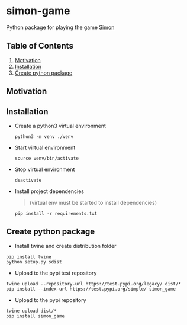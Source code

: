 # simon-game

Python package for playing the game [Simon](https://en.wikipedia.org/wiki/Simon_(game))

## Table of Contents
1. [Motivation](#motivation)
2. [Installation](#installation)
2. [Create python package](#package)

## Motivation<a name="motivation"></a>


## Installation<a name="installation"></a>

- Create a python3 virtual environment

    `python3 -m venv ./venv`

- Start virtual environment

    `source venv/bin/activate`

- Stop virtual environment

    `deactivate`

- Install project dependencies 

    > (virtual env must be started to install dependencies)
     
    `pip install -r requirements.txt`

## Create python package<a name="package"></a>

* Install twine and create distribution folder

```
pip install twine
python setup.py sdist
```

* Upload to the pypi test repository

```
twine upload --repository-url https://test.pypi.org/legacy/ dist/*
pip install --index-url https://test.pypi.org/simple/ simon_game
```

* Upload to the pypi repository

```
twine upload dist/*
pip install simon_game
```
